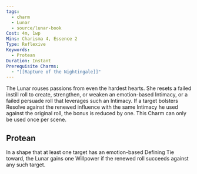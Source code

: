 ```yaml
---
tags:
  - charm
  - Lunar
  - source/lunar-book
Cost: 4m, 1wp
Mins: Charisma 4, Essence 2
Type: Reflexive
Keywords:
  - Protean
Duration: Instant
Prerequisite Charms:
  - "[[Rapture of the Nightingale]]"
---
```

The Lunar rouses passions from even the hardest hearts. She resets a failed instill roll to create, strengthen, or weaken an emotion-based Intimacy, or a failed persuade roll that leverages such an Intimacy. If a target bolsters Resolve against the renewed influence with the same Intimacy he used against the original roll, the bonus is reduced by one. This Charm can only be used once per scene. 
## Protean 

In a shape that at least one target has an emotion-based Defining Tie toward, the Lunar gains one Willpower if the renewed roll succeeds against any such target.